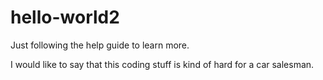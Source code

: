 # hello-world2
Just following the help guide to learn more.

I would like to say that this coding stuff is kind of hard for a car salesman.

